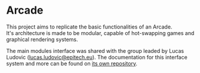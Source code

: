 # Arcade

This project aims to replicate the basic functionalities of an Arcade.  
It's architecture is made to be modular, capable of hot-swapping games and graphical rendering systems.  

The main modules interface was shared with the group leaded by Lucas Ludovic ([lucas.ludovic@epitech.eu](mailto:lucas.ludovic@epitech.eu)).
The documentation for this interface system and more can be found on [its own repository](https://github.com/dawpitech/anal).
